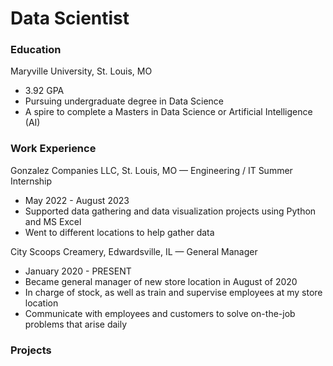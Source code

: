# Data Scientist

### Education
Maryville University, St. Louis, MO
- 3.92  GPA
- Pursuing undergraduate degree in Data Science
- A spire to complete a Masters in Data Science or Artificial Intelligence (AI)

### Work Experience
Gonzalez Companies LLC, St. Louis, MO — Engineering / IT  Summer Internship 
- May 2022 - August 2023
- Supported data gathering and data visualization projects using Python and MS Excel
- Went to different locations to help gather data

City Scoops Creamery, Edwardsville, IL — General  Manager
- January 2020 - PRESENT
- Became general manager of new store location in August of 2020
- In charge of stock, as well as train and supervise employees at my store location
- Communicate with employees and customers to solve on-the-job problems that arise daily


### Projects
